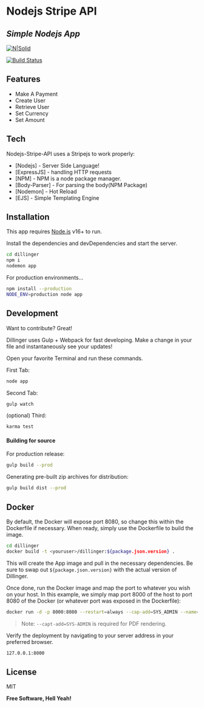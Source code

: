 # Nodejs Stripe API
## _Simple Nodejs App_

[![N|Solid](https://i.ibb.co/0nbMyrY/CREATED-BY-GULSHAN-1.png)](https://gulshankhandale.tech)

[![Build Status](https://travis-ci.org/joemccann/dillinger.svg?branch=master)](https://github.com/Gulshankhandale/nodejs-stripe-api.git)

## Features

- Make A Payment
- Create User
- Retrieve User
- Set Currency
- Set Amount


## Tech

Nodejs-Stripe-API uses a Stripejs to work properly:

- [Nodejs] - Server Side Language!
- [ExpressJS] - handling HTTP requests
- [NPM] - NPM is a node package manager.
- [Body-Parser] - For parsing the body(NPM Package)
- [Nodemon] - Hot Reload
- [EJS] - Simple Templating Engine


## Installation

This app requires [Node.js](https://nodejs.org/) v16+ to run.

Install the dependencies and devDependencies and start the server.

```sh
cd dillinger
npm i
nodemon app
```

For production environments...

```sh
npm install --production
NODE_ENV=production node app
```


## Development

Want to contribute? Great!

Dillinger uses Gulp + Webpack for fast developing.
Make a change in your file and instantaneously see your updates!

Open your favorite Terminal and run these commands.

First Tab:

```sh
node app
```

Second Tab:

```sh
gulp watch
```

(optional) Third:

```sh
karma test
```

#### Building for source

For production release:

```sh
gulp build --prod
```

Generating pre-built zip archives for distribution:

```sh
gulp build dist --prod
```

## Docker


By default, the Docker will expose port 8080, so change this within the
Dockerfile if necessary. When ready, simply use the Dockerfile to
build the image.

```sh
cd dillinger
docker build -t <youruser>/dillinger:${package.json.version} .
```

This will create the App image and pull in the necessary dependencies.
Be sure to swap out `${package.json.version}` with the actual
version of Dillinger.

Once done, run the Docker image and map the port to whatever you wish on
your host. In this example, we simply map port 8000 of the host to
port 8080 of the Docker (or whatever port was exposed in the Dockerfile):

```sh
docker run -d -p 8000:8080 --restart=always --cap-add=SYS_ADMIN --name=dillinger <youruser>/dillinger:${package.json.version}
```

> Note: `--capt-add=SYS-ADMIN` is required for PDF rendering.

Verify the deployment by navigating to your server address in
your preferred browser.

```sh
127.0.0.1:8000
```

## License

MIT

**Free Software, Hell Yeah!**
